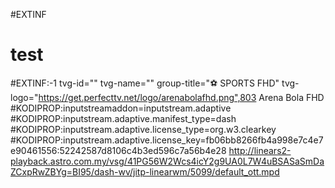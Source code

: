 #EXTINF
# test

#EXTINF:-1 tvg-id="" tvg-name="" group-title="⚽ SPORTS FHD" tvg-logo="https://get.perfecttv.net/logo/arenabolafhd.png",803 Arena Bola FHD
#KODIPROP:inputstreamaddon=inputstream.adaptive
#KODIPROP:inputstream.adaptive.manifest_type=dash
#KODIPROP:inputstream.adaptive.license_type=org.w3.clearkey
#KODIPROP:inputstream.adaptive.license_key=fb06bb8266fb4a998e7c4e7e90461556:52242587d8106c4b3ed596c7a56b4e28
http://linears2-playback.astro.com.my/vsg/41PG56W2Wcs4icY2g9UA0L7W4uBSASaSmDaZCxpRwZBYg=BI95/dash-wv/jitp-linearwm/5099/default_ott.mpd
